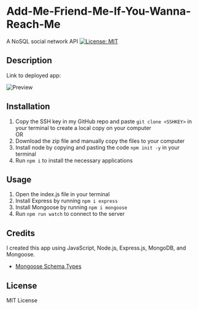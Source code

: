 # Add-Me-Friend-Me-If-You-Wanna-Reach-Me
A NoSQL social network API
[![License: MIT](https://img.shields.io/badge/License-MIT-yellow.svg)](https://opensource.org/licenses/MIT)

## Description

Link to deployed app: 

![Preview]()

## Installation
1. Copy the SSH key in my GitHub repo and paste `git clone <SSHKEY>` in your terminal to create a local copy on your computer\
OR
2. Download the zip file and manually copy the files to your computer
3. Install node by copying and pasting the code `npm init -y` in your terminal
4. Run `npm i` to install the necessary applications 


## Usage
1. Open the index.js file in your terminal
2. Install Express by running `npm i express`
3. Install Mongoose by running `npm i mongoose`
4. Run `npm run watch` to connect to the server


## Credits 
I created this app using JavaScript, Node.js, Express.js, MongoDB, and Mongoose.

- [Mongoose Schema Types](https://mongoosejs.com/docs/schematypes.html)


## License
MIT License

